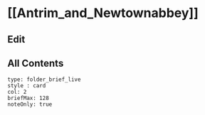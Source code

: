 # [[Antrim_and_Newtownabbey]] 

## Edit

## All Contents

```ccard
type: folder_brief_live
style : card
col: 2
briefMax: 128
noteOnly: true
```
